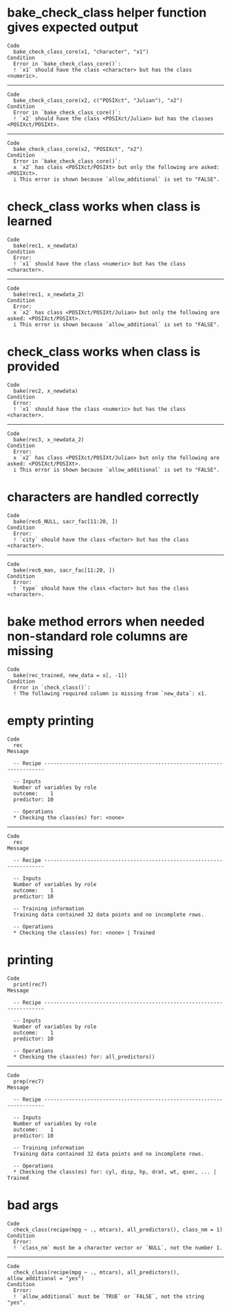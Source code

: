 # bake_check_class helper function gives expected output

    Code
      bake_check_class_core(x1, "character", "x1")
    Condition
      Error in `bake_check_class_core()`:
      ! `x1` should have the class <character> but has the class <numeric>.

---

    Code
      bake_check_class_core(x2, c("POSIXct", "Julian"), "x2")
    Condition
      Error in `bake_check_class_core()`:
      ! `x2` should have the class <POSIXct/Julian> but has the classes <POSIXct/POSIXt>.

---

    Code
      bake_check_class_core(x2, "POSIXct", "x2")
    Condition
      Error in `bake_check_class_core()`:
      x `x2` has class <POSIXct/POSIXt> but only the following are asked: <POSIXct>.
      i This error is shown because `allow_additional` is set to "FALSE".

# check_class works when class is learned

    Code
      bake(rec1, x_newdata)
    Condition
      Error:
      ! `x1` should have the class <numeric> but has the class <character>.

---

    Code
      bake(rec1, x_newdata_2)
    Condition
      Error:
      x `x2` has class <POSIXct/POSIXt/Julian> but only the following are asked: <POSIXct/POSIXt>.
      i This error is shown because `allow_additional` is set to "FALSE".

# check_class works when class is provided

    Code
      bake(rec2, x_newdata)
    Condition
      Error:
      ! `x1` should have the class <numeric> but has the class <character>.

---

    Code
      bake(rec3, x_newdata_2)
    Condition
      Error:
      x `x2` has class <POSIXct/POSIXt/Julian> but only the following are asked: <POSIXct/POSIXt>.
      i This error is shown because `allow_additional` is set to "FALSE".

# characters are handled correctly

    Code
      bake(rec6_NULL, sacr_fac[11:20, ])
    Condition
      Error:
      ! `city` should have the class <factor> but has the class <character>.

---

    Code
      bake(rec6_man, sacr_fac[11:20, ])
    Condition
      Error:
      ! `type` should have the class <factor> but has the class <character>.

# bake method errors when needed non-standard role columns are missing

    Code
      bake(rec_trained, new_data = x[, -1])
    Condition
      Error in `check_class()`:
      ! The following required column is missing from `new_data`: x1.

# empty printing

    Code
      rec
    Message
      
      -- Recipe ----------------------------------------------------------------------
      
      -- Inputs 
      Number of variables by role
      outcome:    1
      predictor: 10
      
      -- Operations 
      * Checking the class(es) for: <none>

---

    Code
      rec
    Message
      
      -- Recipe ----------------------------------------------------------------------
      
      -- Inputs 
      Number of variables by role
      outcome:    1
      predictor: 10
      
      -- Training information 
      Training data contained 32 data points and no incomplete rows.
      
      -- Operations 
      * Checking the class(es) for: <none> | Trained

# printing

    Code
      print(rec7)
    Message
      
      -- Recipe ----------------------------------------------------------------------
      
      -- Inputs 
      Number of variables by role
      outcome:    1
      predictor: 10
      
      -- Operations 
      * Checking the class(es) for: all_predictors()

---

    Code
      prep(rec7)
    Message
      
      -- Recipe ----------------------------------------------------------------------
      
      -- Inputs 
      Number of variables by role
      outcome:    1
      predictor: 10
      
      -- Training information 
      Training data contained 32 data points and no incomplete rows.
      
      -- Operations 
      * Checking the class(es) for: cyl, disp, hp, drat, wt, qsec, ... | Trained

# bad args

    Code
      check_class(recipe(mpg ~ ., mtcars), all_predictors(), class_nm = 1)
    Condition
      Error:
      ! `class_nm` must be a character vector or `NULL`, not the number 1.

---

    Code
      check_class(recipe(mpg ~ ., mtcars), all_predictors(), allow_additional = "yes")
    Condition
      Error:
      ! `allow_additional` must be `TRUE` or `FALSE`, not the string "yes".

